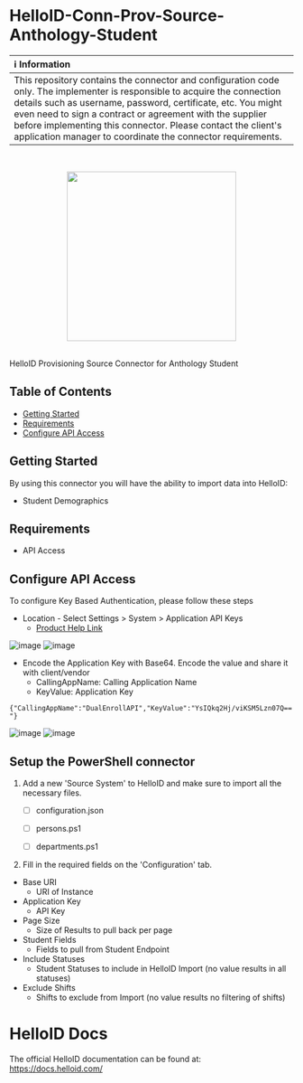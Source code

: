 # HelloID-Conn-Prov-Source-Anthology-Student

| :information_source: Information |
|:---------------------------|
| This repository contains the connector and configuration code only. The implementer is responsible to acquire the connection details such as username, password, certificate, etc. You might even need to sign a contract or agreement with the supplier before implementing this connector. Please contact the client's application manager to coordinate the connector requirements.       |
<br />
<p align="center"> 
  <img src="https://www.tools4ever.nl/connector-logos/anthologystudent-logo.png" width="300">
</p>
<br />
HelloID Provisioning Source Connector for Anthology Student

<!-- TABLE OF CONTENTS -->
## Table of Contents
* [Getting Started](#getting-started)
* [Requirements](#requirements)
* [Configure API Access](#configure-api-access)

<!-- GETTING STARTED -->
## Getting Started
By using this connector you will have the ability to import data into HelloID:
* Student Demographics

## Requirements
* API Access

## Configure API Access
To configure Key Based Authentication, please follow these steps
* Location - Select Settings > System > Application API Keys
    * [Product Help Link](https://help.campusmanagement.com/CNS/23.0/WebClient/Content/SU/System/ApplicationAPIKey/p_AddApplicationAPIKey.htm?cshid=CNSp_AddApplicationAPIKey)

![image](https://github.com/Tools4everBV/HelloID-Conn-Prov-Source-Anthology-Student/assets/24281600/3a07a6d9-f860-4156-8827-dd74ac57b6f1)
![image](https://github.com/Tools4everBV/HelloID-Conn-Prov-Source-Anthology-Student/assets/24281600/0331c3a3-5faf-4789-9798-1afa9a52a3fd)

* Encode the Application Key with Base64. Encode the value and share it with client/vendor
    * CallingAppName: Calling Application Name
    * KeyValue: Application Key

`{"CallingAppName":"DualEnrollAPI","KeyValue":"YsIQkq2Hj/viKSM5Lzn07Q=="}`

![image](https://github.com/Tools4everBV/HelloID-Conn-Prov-Source-Anthology-Student/assets/24281600/7000a276-172c-4d40-ab3a-3ab9b534005b)
![image](https://github.com/Tools4everBV/HelloID-Conn-Prov-Source-Anthology-Student/assets/24281600/13b26604-77c8-4e01-8b37-390b18b22a75)




## Setup the PowerShell connector
1. Add a new 'Source System' to HelloID and make sure to import all the necessary files.

    - [ ] configuration.json
    - [ ] persons.ps1
    - [ ] departments.ps1


2. Fill in the required fields on the 'Configuration' tab.
* Base URI
    * URI of Instance
* Application Key
    * API Key
* Page Size
    * Size of Results to pull back per page
* Student Fields
    * Fields to pull from Student Endpoint
* Include Statuses
    * Student Statuses to include in HelloID Import (no value results in all statuses)
* Exclude Shifts
    * Shifts to exclude from Import (no value results no filtering of shifts)


# HelloID Docs
The official HelloID documentation can be found at: https://docs.helloid.com/
